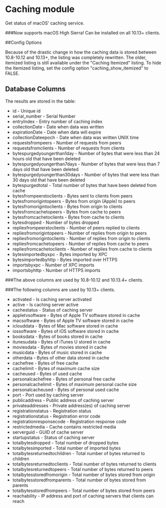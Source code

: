 Caching module
===============

Get status of macOS' caching service. 

###Now supports macOS High Sierra! Can be installed on all 10.13+ clients.

##Config Options

Because of the drastic change in how the caching data is stored between 10.8-10.12 and 10.13+, the listing was completely rewritten. The older, itemized listing is still available under the "Caching Itemized" listing. To hide the Itemized listing, set the config option "caching_show_itemized" to FALSE.

 
## Database Columns
The results are stored in the table:

* id - Unique id
* serial_number - Serial Number
* entryIndex - Entry number of caching index
* collectionDate - Date when data was written
* expirationDate - Date when data will expire
* collectionDateepoch - Date when data was written UNIX time
* requestsfrompeers - Number of requests from peers
* requestsfromclients - Number of requests from clients
* bytespurgedyoungerthan1day - Number of bytes that were less than 24 hours old that have been deleted
* bytespurgedyoungerthan7days - Number of bytes that were less than 7 days old that have been deleted
* bytespurgedyoungerthan30days - Number of bytes that were less than 30 days old that have been deleted
* bytespurgedtotal - Total number of bytes that have been deleted from cache
* bytesfrompeerstoclients - Bytes sent to clients from peers
* bytesfromorigintopeers - Bytes from origin (Apple) to peers
* bytesfromorigintoclients - Bytes from origin to clients
* bytesfromcachetopeers - Bytes from cache to peers
* bytesfromcachetoclients - Bytes from cache to clients
* bytesdropped - Number of bytes dropped
* repliesfrompeerstoclients - Number of peers replied to clients
* repliesfromorigintopeers - Number of replies from origin to peers
* repliesfromorigintoclients - Number of replies from origin to clients
* repliesfromcachetopeers - Number of replies from cache to peers
* repliesfromcachetoclients - Number of replies from cache to clients
* bytesimportedbyxpc - Bytes imported by XPC
* bytesimportedbyhttp - Bytes imported over HTTPS
* importsbyxpc - Number of XPC imports
* importsbyhttp - Number of HTTPS imports

###The above columns are used by 10.8-10.12 and 10.13.4+ clients.

###The following columns are used by 10.13+ clients.

* activated - Is caching server activated
* active - Is caching server active
* cachestatus - Status of caching server
* appletvsoftware - Bytes of Apple TV software stored in cache
* macsoftware - Bytes of Apple TV software stored in cache
* iclouddata - Bytes of Mac software stored in cache
* iossoftware - Bytes of iOS software stored in cache
* booksdata - Bytes of books stored in cache
* itunesudata - Bytes of iTunes U stored in cache
* moviesdata - Bytes of movies stored in cache
* musicdata - Bytes of music stored in cache
* otherdata - Bytes of other data stored in cache
* cachefree - Bytes of free cache
* cachelimit - Bytes of maximum cache size
* cacheused - Bytes of used cache
* personalcachefree - Bytes of personal free cache
* personalcachelimit - Bytes of maximum personal cache size
* personalcacheused - Bytes of personal used cache
* port - Port used by caching server
* publicaddress - Public address of caching server
* privateaddresses - Private address(es) of caching server
* registrationstatus - Registration status
* registrationstatus - Registration error code
* registrationresponsecode - Registration response code
* restrictedmedia - Cache contains restricted media
* serverguid - GUID of cache server
* startupstatus - Status of caching server
* totalbytesdropped - Total number of dropped bytes
* totalbytesimported - Total number of imported bytes
* totalbytesreturnedtochildren - Total number of bytes returned to children
* totalbytesreturnedtoclients - Total number of bytes returned to clients
* totalbytesreturnedtopeers - Total number of bytes returned to peers
* totalbytesstoredfromorigin - Total number of bytes stored from origin
* totalbytesstoredfromparents - Total number of bytes stored from parents
* totalbytesstoredfrompeers - Total number of bytes stored from peers
* reachability - IP address and port of caching servers that clients can reach